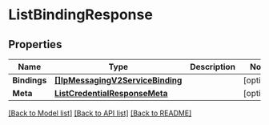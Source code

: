 # ListBindingResponse

## Properties

Name | Type | Description | Notes
------------ | ------------- | ------------- | -------------
**Bindings** | [**[]IpMessagingV2ServiceBinding**](ip_messaging.v2.service.binding.md) |  |[optional] 
**Meta** | [**ListCredentialResponseMeta**](ListCredentialResponse_meta.md) |  |[optional] 

[[Back to Model list]](../README.md#documentation-for-models) [[Back to API list]](../README.md#documentation-for-api-endpoints) [[Back to README]](../README.md)


